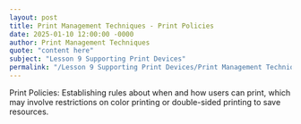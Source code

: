 ```yaml
---
layout: post
title: Print Management Techniques - Print Policies
date: 2025-01-10 12:00:00 -0000
author: Print Management Techniques
quote: "content here"
subject: "Lesson 9 Supporting Print Devices"
permalink: "/Lesson 9 Supporting Print Devices/Print Management Techniques/Print Management Techniques - Print Policies"
---
```


Print Policies: Establishing rules about when and how users can print, which may involve restrictions on color printing or double-sided printing to save resources.
